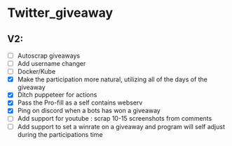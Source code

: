 # Twitter_giveaway

## V2:

 * [ ] Autoscrap giveaways
 * [ ] Add username changer
 * [ ] Docker/Kube
 * [x] Make the participation more natural, utilizing all of the days of the giveaway
 * [x] Ditch puppeteer for actions
 * [x] Pass the Pro-fill as a self contains webserv
 * [x] Ping on discord when a bots has won a giveaway
 * [ ] Add support for youtube : scrap 10-15 screenshots from comments
 * [ ] Add support to set a winrate on a giveaway and program will self adjust during the participations time
